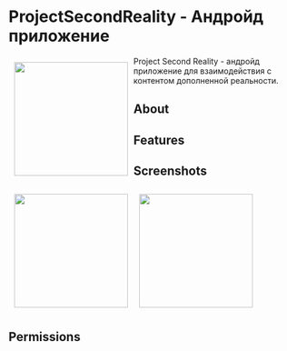 # ProjectSecondReality - Андройд приложение 


<img src="/readme logo.png" align="left"
width="200" hspace="10" vspace="10">

Project Second Reality - андройд приложение для взаимодействия с контентом дополненной реальности. 



## About



## Features



## Screenshots

[<img src="/readme/Wallabag%20Reading%20List.png" align="left"
width="200"
    hspace="10" vspace="10">](/readme/Wallabag%20Reading%20List.png)
[<img src="/readme/Wallabag%20Article%20View.png" align="center"
width="200"
    hspace="10" vspace="10">](/readme/Wallabag%20Article%20View.png)

## Permissions
